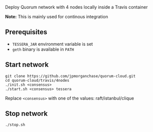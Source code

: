 Deploy Quorum network with 4 nodes locally inside a Travis container

**Note:** This is mainly used for continous integration

## Prerequisites

* `TESSERA_JAR` environment variable is set
* `geth` binary is available in `PATH`

## Start network

```shell
git clone https://github.com/jpmorganchase/quorum-cloud.git
cd quorum-cloud/travis/4nodes
./init.sh <consensus>
./start.sh <consensus> tessera
```
Replace `<consensus>` with one of the values: raft/istanbul/clique

## Stop network

```
./stop.sh
```